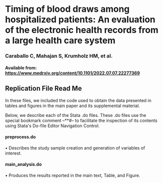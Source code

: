 # Timing of blood draws among hospitalized patients: An evaluation of the electronic health records from a large health care system 
### Caraballo C, Mahajan S, Krumholz HM, et al.
#### Available from: https://www.medrxiv.org/content/10.1101/2022.07.07.22277369

## Replication File Read Me
In these files, we included the code used to obtain the data presented in tables and figures in the main paper and its supplemental material.

Below, we describe each of the Stata .do files. These .do files use the special bookmark comment –**#– to facilitate the inspection of its contents using Stata's Do-file Editor Navigation Control.

#### preprocess.do
• Describes the study sample creation and generation of variables of interest.

#### main_analysis.do
• Produces the results reported in the main text, Table, and Figure.
